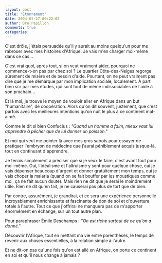 ```yaml
---
layout: post
title: "Étonnement"
date: 2004-05-27 00:22:02
author: Dre Papillon
comments: true
categories: 
---
```



C'est drôle, j'étais persuadée qu'il y aurait au moins quelqu'un pour me rabrouer avec mes histoires d'Afrique.  Je vais m'en charger moi-même dans ce cas...

C'est vrai quoi, après tout, si on veut vraiment aider, pourquoi ne commence-t-on pas par chez soi ?  Le quartier Côte-des-Neiges regorge sûrement de misère et de besoin d'aide.  Pourtant, on ne peut vraiment pas dire que je me démarque par mon implication sociale, localement.  À part bien sûr par mes études, qui sont tout de même indissociables de l'aide à son prochain...

Et là moi, je trouve le moyen de vouloir aller en Afrique dans un but "humanitaire", de coopération.  Alors qu'on dit souvent, justement, que c'est parfois avec les meilleures intentions qu'on nuit le plus à ce continent mal-aimé.

Comme le dit si bien Confucius :
*"Quand un homme a faim, mieux vaut lui apprendre à pêcher que de lui donner un poisson."*

Et moi qui veut me pointer là avec mes gros sabots pour essayer de pratiquer l'embryon de médecine que j'aurai péniblement acquis jusque-là, tout en continuant d'apprendre.

Je tenais simplement à préciser que si je veux le faire, c'est avant tout pour moi-même.  Oui, l'idéalisme et l'altruisme y sont pour quelque chose, oui je vais dépenser beaucoup d'argent et donner gratuitement mon temps, oui je vais choper la malaria (quand on se fait bouffer par les moustiques comme moi, ça ne fait aucun doute).  Mais rien ne dit que je serai le moindrement utile.  Rien ne dit qu'en fait, je ne causerai pas plus de tort que de bien.

Par contre, assurément, je grandirai, et ce sera une expérience personnelle incroyablement enrichissante et fascinante de don de soi et d'ouverture totale à l'autre.  Tout ce que j'offrirai ne manquera pas de m'apporter énormément en échange, sur un tout autre plan.

Pour paraphraser Émile Deschamps :
*"On est riche surtout de ce qu'on a donné."*

Découvrir l'Afrique, tout en mettant ma vie entre parenthèses, le temps de revenir aux choses essentielles, à la relation simple à l'autre.

Et ne dit-on pas qu'une fois qu'on est allé en Afrique, on porte ce continent en soi et qu'il nous change à jamais ?
